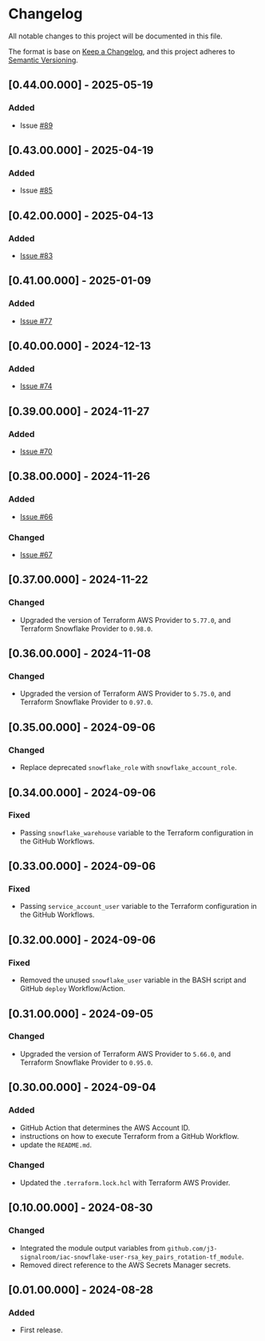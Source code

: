 # Changelog
All notable changes to this project will be documented in this file.

The format is base on [Keep a Changelog](https://keepachangelog.com/en/1.1.0/), and this project adheres to [Semantic Versioning](https://semver.org/spec/v2.0.0.html).


## [0.44.00.000] - 2025-05-19
### Added
- Issue [#89](https://github.com/j3-signalroom/iac-snowflake-resources-tf/issues/89)

## [0.43.00.000] - 2025-04-19
### Added
- Issue [#85](https://github.com/j3-signalroom/iac-snowflake-resources-tf/issues/85)

## [0.42.00.000] - 2025-04-13
### Added
- [Issue #83](https://github.com/j3-signalroom/iac-snowflake-resources-tf/issues/83)

## [0.41.00.000] - 2025-01-09
### Added
- [Issue #77](https://github.com/j3-signalroom/iac-snowflake-resources-tf/issues/77)

## [0.40.00.000] - 2024-12-13
### Added
- [Issue #74](https://github.com/j3-signalroom/iac-snowflake-resources-tf/issues/74)

## [0.39.00.000] - 2024-11-27
### Added
- [Issue #70](https://github.com/j3-signalroom/iac-snowflake-resources-tf/issues/70)

## [0.38.00.000] - 2024-11-26
### Added
- [Issue #66](https://github.com/j3-signalroom/iac-snowflake-resources-tf/issues/66)

### Changed
- [Issue #67](https://github.com/j3-signalroom/iac-snowflake-resources-tf/issues/67)

## [0.37.00.000] - 2024-11-22
### Changed
- Upgraded the version of Terraform AWS Provider to `5.77.0`, and Terraform Snowflake Provider to `0.98.0`.

## [0.36.00.000] - 2024-11-08
### Changed
- Upgraded the version of Terraform AWS Provider to `5.75.0`, and Terraform Snowflake Provider to `0.97.0`.

## [0.35.00.000] - 2024-09-06
### Changed
- Replace deprecated `snowflake_role` with `snowflake_account_role`.

## [0.34.00.000] - 2024-09-06
### Fixed
- Passing `snowflake_warehouse` variable to the Terraform configuration in the GitHub Workflows.

## [0.33.00.000] - 2024-09-06
### Fixed
- Passing `service_account_user` variable to the Terraform configuration in the GitHub Workflows.

## [0.32.00.000] - 2024-09-06
### Fixed
- Removed the unused `snowflake_user` variable in the BASH script and GitHub `deploy` Workflow/Action.

## [0.31.00.000] - 2024-09-05
### Changed
- Upgraded the version of Terraform AWS Provider to `5.66.0`, and Terraform Snowflake Provider to `0.95.0`.

## [0.30.00.000] - 2024-09-04
### Added
- GitHub Action that determines the AWS Account ID.
- instructions on how to execute Terraform from a GitHub Workflow.
- update the `README.md`.

### Changed
- Updated the `.terraform.lock.hcl` with Terraform AWS Provider.

## [0.10.00.000] - 2024-08-30
### Changed
- Integrated the module output variables from `github.com/j3-signalroom/iac-snowflake-user-rsa_key_pairs_rotation-tf_module`.
- Removed direct reference to the AWS Secrets Manager secrets.

## [0.01.00.000] - 2024-08-28
### Added
- First release.